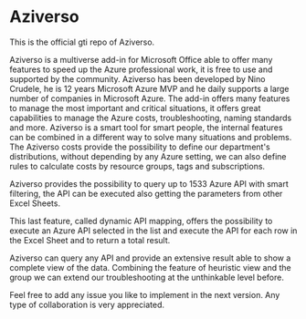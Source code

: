 # Aziverso
This is the official gti repo of Aziverso.

Aziverso is a multiverse add-in for Microsoft Office able to offer many features to speed up the Azure professional work, it is free to use and supported by the community.
Aziverso has been developed by Nino Crudele, he is 12 years Microsoft Azure MVP and he daily supports a large number of companies in Microsoft Azure.
The add-in offers many features to manage the most important and critical situations, it offers great capabilities to manage the Azure costs, troubleshooting, naming standards and more.
Aziverso is a smart tool for smart people, the internal features can be combined in a different way to solve many situations and problems.
The Aziverso costs provide the possibility to define our department's distributions, without depending by any Azure setting, we can also define rules to calculate costs by resource groups, tags and subscriptions.

Aziverso provides the possibility to query up to 1533 Azure API with smart filtering, the API can be executed also getting the parameters from other Excel Sheets.

This last feature, called dynamic API mapping, offers the possibility to execute an Azure API selected in the list and execute the API for each row in the Excel Sheet and to return a total result.

Aziverso can query any API and provide an extensive result able to show a complete view of the data.
Combining the feature of heuristic view and the group we can extend our troubleshooting at the unthinkable level before.

Feel free to add any issue you like to implement in the next version.
Any type of collaboration is very appreciated.
